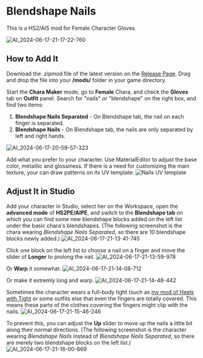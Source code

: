 # Blendshape Nails
This is a HS2/AIS mod for Female Character Gloves.

![AI_2024-06-17-21-17-22-760](https://github.com/Blatke/Blendshape-Nails/assets/125734582/d4ade87f-fbde-49b8-8f6b-3619317747d5)


## How to Add It
Download the .zipmod file of the latest version on the [Release Page](https://github.com/Blatke/Blendshape-Nails/releases).
Drag and drop the file into your **/mods/** folder in your game directory.

Start the **Chara Maker** mode, go to **Female** Chara, and check the **Gloves** tab on **Outfit** panel. Search for "nails" or "blendshape" on the right box, and find two items:
1. **Blendshape Nails Separated** - On Blendshape tab, the nail on each finger is separated.
2. **Blendshape Nails** - On Blendshape tab, the nails are only separated by left and right hands.

![AI_2024-06-17-20-59-57-323](https://github.com/Blatke/Blendshape-Nails/assets/125734582/faeb6a0a-a139-497d-9987-0a7044a41b2a)

Add what you prefer to your character.
Use MaterialEditor to adjust the base color, metaillic and glossiness. If there is a need for customizing the main texture, your can draw patterns on its UV template: 
![Nails UV template](https://github.com/Blatke/Blendshape-Nails/assets/125734582/1038fe30-4b73-410a-8bc2-89c02759ff6f)


## Adjust It in Studio
Add your character in Studio, select her on the Workspace, open the **advanced mode** of **HS2PE/AIPE**, and switch to the **Blendshape tab** on which you can find some new blendshape blocks added on the left list under the basic chara's blendshapes. (The following screenshot is the chara wearing _Blendshape Nails Separated_, so there are 10 blendshape blocks newly added.)
![AI_2024-06-17-21-13-41-745](https://github.com/Blatke/Blendshape-Nails/assets/125734582/a674125f-e60b-4085-a254-76d2fa44fc0c)

Click one block on the left list to choose a nail on a finger and move the slider of **Longer** to prolong the nail.
![AI_2024-06-17-21-13-59-978](https://github.com/Blatke/Blendshape-Nails/assets/125734582/44ed01c2-3509-4d8f-8dff-bed6c03f9244)

Or **Warp** it somewhat.
![AI_2024-06-17-21-14-08-712](https://github.com/Blatke/Blendshape-Nails/assets/125734582/474cf153-8d6d-49d9-8217-76e0cc6fa1fa)

Or make it extremly long and warp.
![AI_2024-06-17-21-14-48-442](https://github.com/Blatke/Blendshape-Nails/assets/125734582/688ae38d-94a2-484c-ae28-4519a2f0d4c4)

Sometimes the character wears a full-body tight (such as [my mod of Heels with Tight](https://github.com/Blatke/Heels-with-Tight---HS2-AIS-mod) or some outfits else that even the fingers are totally covered. This means these parts of the clothes covering the fingers might clip with the nails. 
![AI_2024-06-17-21-15-46-246](https://github.com/Blatke/Blendshape-Nails/assets/125734582/1ac4c428-c74e-4d84-b67b-6942aeb3fc3b)

To prevent this, you can adjust the **Up** slider to move up the nails a little bit along their normal directions. (The following screenshot is the character wearing _Blendshape Nails_ instead of _Blendshape Nails Separated_, so there are merely two blendshape blocks on the left list.)
![AI_2024-06-17-21-16-00-869](https://github.com/Blatke/Blendshape-Nails/assets/125734582/6b2f3753-71cf-4183-aa10-9ea2139ecaf0)
